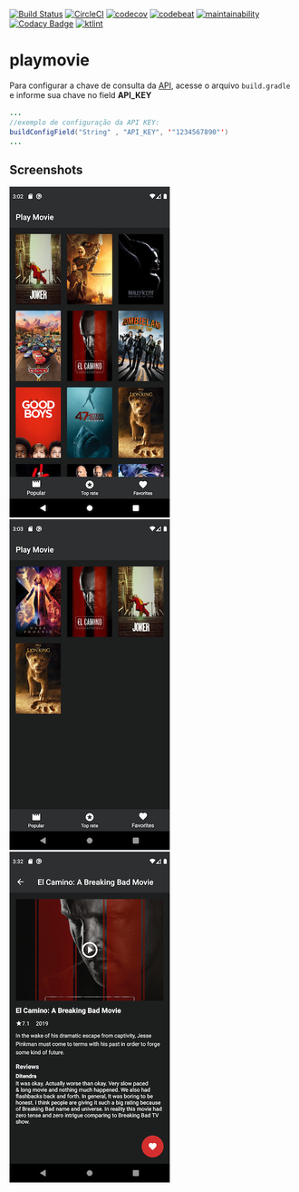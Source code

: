 [![Build Status](https://travis-ci.com/jonathanarodr/playmovie.svg?branch=master)](https://travis-ci.com/jonathanarodr/playmovie)
[![CircleCI](https://circleci.com/gh/jonathanarodr/playmovie/tree/master.svg?style=shield)](https://circleci.com/gh/jonathanarodr/playmovie/tree/master)
[![codecov](https://codecov.io/gh/jonathanarodr/playmovie/branch/master/graph/badge.svg)](https://codecov.io/gh/jonathanarodr/playmovie)
[![codebeat](https://codebeat.co/badges/23b02036-2aaf-4325-a856-add0e46d6832)](https://codebeat.co/projects/github-com-jonathanarodr-playmovie-master)
[![maintainability](https://api.codeclimate.com/v1/badges/fb72b670ebacdae2311c/maintainability)](https://codeclimate.com/github/jonathanarodr/playmovie/maintainability)
[![Codacy Badge](https://api.codacy.com/project/badge/Grade/817dc26995a949888e82adacd5d218bd)](https://www.codacy.com/manual/jonathanarodr/playmovie?utm_source=github.com&amp;utm_medium=referral&amp;utm_content=jonathanarodr/playmovie&amp;utm_campaign=Badge_Grade)
[![ktlint](https://img.shields.io/badge/code%20style-%E2%9D%A4-FF4081.svg)](https://ktlint.github.io/)

# playmovie

Para configurar a chave de consulta da [API](https://www.themoviedb.org/), acesse o arquivo `build.gradle` e informe sua chave no field **API_KEY**

```java
...
//exemplo de configuração da API KEY:
buildConfigField("String" , "API_KEY", '"1234567890"')
...
```

## Screenshots

![List of popular movies](screenshots/popular_movie.png "A list of popular movies")
![List of favorite movies](screenshots/favorite_movie.png "A list of favorite movies")
![Movie details](screenshots/detail_movie.png "Details for a specific movie")

